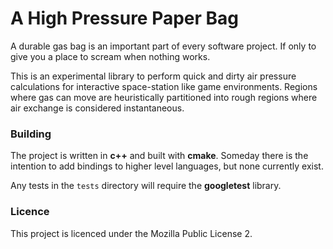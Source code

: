 A High Pressure Paper Bag
=========================

A durable gas bag is an important part of every software project.
If only to give you a place to scream when nothing works.

This is an experimental library to perform quick and dirty air pressure
calculations for interactive space-station like game environments.
Regions where gas can move are heuristically partitioned into rough regions
where air exchange is considered instantaneous.

### Building

The project is written in **c++** and built with **cmake**. Someday there is
the intention to add bindings to higher level languages, but none currently
exist.

Any tests in the `tests` directory will require the **googletest** library.

### Licence

This project is licenced under the Mozilla Public License 2.
